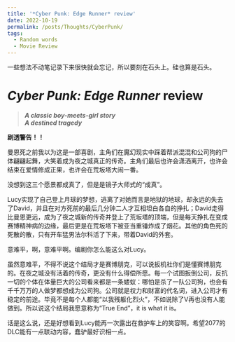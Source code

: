 ```yaml
---
title: '*Cyber Punk: Edge Runner* review'
date: 2022-10-19
permalink: /posts/Thoughts/CyberPunk/
tags:
  - Random words
  - Movie Review
---
```


一些想法不动笔记录下来很快就会忘记，所以要刻在石头上。硅也算是石头。

# *Cyber Punk: Edge Runner* review
> ***A classic boy-meets-girl story***  
> ***A destined tragedy***  

**剧透警告！！**

曼恩死之前我以为这是一部喜剧，主角们在魔幻现实中踩着帮派混混和公司狗的尸体翩翩起舞，大笑着成为夜之城真正的传奇。主角们最后也许会潇洒离开，也许会结束在爱情修成正果，也许会在荒坂塔大闹一番。

没想到这三个愿景都成真了，但是是镜子大师式的“成真”。

Lucy实现了自己登上月球的梦想，逃离了对她而言是地狱的地球，却永远的失去了David，并且在对方死前的最后几分钟二人才互相坦白各自的挣扎；David走得比曼恩更远，成为了夜之城新的传奇并登上了荒坂塔的顶端，但是每天挣扎在变成赛博精神病的边缘，最后更是在荒坂塔下被亚当重锤炸成了烟花。其他的角色死的死散的散，只有开车猛男法尔科活了下来，带着David的外套。

意难平，啊，意难平啊。编剧你怎么能这么对Lucy。

虽然意难平，不得不说这个结局才是赛博朋克，可以说扳机社你们是懂赛博朋克的。在夜之城没有活着的传奇，更没有什么得偿所愿。每一个试图扳倒公司，反抗一切的个体在体量巨大的公司看来都是一条蝼蚁：哪怕是杀了一队公司狗，也会有千千万万的人做梦都想成为公司狗。公司就是权力和财富的代名词，进入公司才有稳定的前途。毕竟不是每个人都能“以我残躯化烈火”，不如说除了V再也没有人能做到。所以说这个结局我愿意称为“True End”，it is what it is。

话是这么说，还是好想看到Lucy能再一次露出在救护车上的笑容啊。希望2077的DLC能有一点联动内容，蠢驴最好识相一点。

